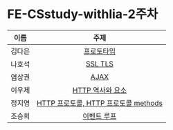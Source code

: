 # FE-CSstudy-withlia-2주차

|  이름  |                                                                                                     주제                                                                                                     |
| :----: | :----------------------------------------------------------------------------------------------------------------------------------------------------------------------------------------------------------: |
| 김다은 |   [프로토타입](https://github.com/prgrms-web-devcourse/FE-CSstudy-withlia/blob/main/2%EC%A3%BC%EC%B0%A8/2%EC%A3%BC%EC%B0%A8-%ED%94%84%EB%A1%9C%ED%86%A0%ED%83%80%EC%9E%85_%EA%B9%80%EB%8B%A4%EC%9D%80.md)    |
| 나호석 |                                  [SSL TLS](https://github.com/prgrms-web-devcourse/FE-CSstudy-withlia/blob/main/2%EC%A3%BC%EC%B0%A8/%EB%82%98%ED%98%B8%EC%84%9D-SSL_TLS.md)                                  |
| 염상권 |                                                   [AJAX](https://github.com/prgrms-web-devcourse/FE-CSstudy-withlia/blob/main/2%EC%A3%BC%EC%B0%A8/AJAX.md)                                                   |
| 이우제 | [HTTP 역사와 요소](https://github.com/prgrms-web-devcourse/FE-CSstudy-withlia/blob/main/2%EC%A3%BC%EC%B0%A8/%EC%9D%B4%EC%9A%B0%EC%A0%9C-HTTP%EC%9D%98%20%EC%97%AD%EC%82%AC%EC%99%80%20%EC%9A%94%EC%86%8C.md) |
| 정지영 |             [HTTP 프로토콜, HTTP 프로토콜 methods](https://github.com/prgrms-web-devcourse/FE-CSstudy-withlia/blob/main/2%EC%A3%BC%EC%B0%A8/%EC%A0%95%EC%A7%80%EC%98%81-HTTP%26HTTP_Methods.md)              |
| 조승희 |           [이벤트 루프](https://github.com/prgrms-web-devcourse/FE-CSstudy-withlia/blob/main/2%EC%A3%BC%EC%B0%A8/%EC%A1%B0%EC%8A%B9%ED%9D%AC-%EC%9D%B4%EB%B2%A4%ED%8A%B8%20%EB%A3%A8%ED%94%84.md)            |
